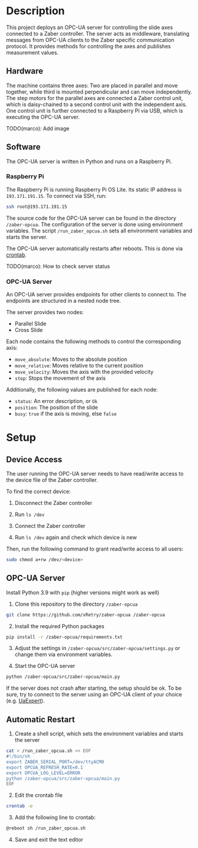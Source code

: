 # Description

This project deploys an OPC-UA server for controlling the slide axes connected to a Zaber controller.
The server acts as middleware, translating messages from OPC-UA clients to the Zaber specific communication protocol.
It provides methods for controlling the axes and publishes measurement values.

## Hardware

The machine contains three axes: Two are placed in parallel and move together, while third is mounted perpendicular and can move independently.
The step motors for the parallel axes are connected a Zaber control unit, which is daisy-chained to a second control unit with the independent axis.
One control unit is further connected to a Raspberry Pi via USB, which is executing the OPC-UA server.

TODO(marco): Add image

## Software

The OPC-UA server is written in Python and runs on a Raspberry Pi.

### Raspberry Pi

The Raspberry Pi is running Raspberry Pi OS Lite.
Its static IP address is `193.171.191.15`.
To connect via SSH, run:

```sh
ssh root@193.171.191.15
```

The source code for the OPC-UA server can be found in the directory `/zaber-opcua`.
The configuration of the server is done using environment variables.
The script `/run_zaber_opcua.sh` sets all environment variables and starts the server.

The OPC-UA server automatically restarts after reboots.
This is done via [crontab](https://wiki.archlinux.org/title/Cron).

TODO(marco): How to check server status

### OPC-UA Server

An OPC-UA server provides endpoints for other clients to connect to.
The endpoints are structured in a nested node tree.

The server provides two nodes:
- Parallel Slide
- Cross Slide

Each node contains the following methods to control the corresponding axis:
- `move_absolute`: Moves to the absolute position
- `move_relative`: Moves relative to the current position
- `move_velocity`: Moves the axis with the provided velocity
- `stop`: Stops the movement of the axis

Additionally, the following values are published for each node:
- `status`: An error description, or `Ok`
- `position`: The position of the slide
- `busy`: `true` if the axis is moving, else `false`

# Setup

## Device Access

The user running the OPC-UA server needs to have read/write access to the device file of the Zaber controller.

To find the correct device:

1. Disconnect the Zaber controller

2. Run `ls /dev`

3. Connect the Zaber controller

4. Run `ls /dev` again and check which device is new

Then, run the following command to grant read/write access to all users:

```sh
sudo chmod a+rw /dev/<device>
```

## OPC-UA Server

Install Python 3.9 with `pip` (higher versions might work as well)

1. Clone this repository to the directory `/zaber-opcua`

```sh
git clone https://github.com/xRetry/zaber-opcua /zaber-opcua
```

2. Install the required Python packages 

```sh
pip install -r /zaber-opcua/requirements.txt
```

3. Adjust the settings in `/zaber-opcua/src/zaber-opcua/settings.py` or change them via environment variables.

4. Start the OPC-UA server

```sh
python /zaber-opcua/src/zaber-opcua/main.py
```

If the server does not crash after starting, the setup should be ok.
To be sure, try to connect to the server using an OPC-UA client of your choice (e.g. [UaExpert](https://www.unified-automation.com/products/development-tools/uaexpert.html)).

## Automatic Restart

1. Create a shell script, which sets the environment variables and starts the server

```sh
cat > /run_zaber_opcua.sh << EOF
#!/bin/sh
export ZABER_SERIAL_PORT=/dev/ttyACM0
export OPCUA_REFRESH_RATE=0.1
export OPCUA_LOG_LEVEL=ERROR
python /zaber-opcua/src/zaber-opcua/main.py
EOF
```

2. Edit the crontab file

```sh
crontab -e
```

3. Add the following line to crontab:

```sh
@reboot sh /run_zaber_opcua.sh
```

4. Save and exit the text editor

